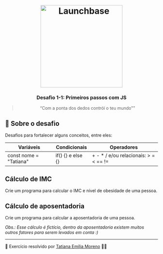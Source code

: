 <h1 align="center">
      <img alt="Launchbase" src="https://camo.githubusercontent.com/268b1344409fac98c4eeda520482b6910c4ddcba/68747470733a2f2f73746f726167652e676f6f676c65617069732e636f6d2f676f6c64656e2d77696e642f626f6f7463616d702d6c61756e6368626173652f6c6f676f2e706e67" width="270px" />
</h1>

<h3 align="center">
  Desafio 1-1: Primeiros passos com JS
</h3>

<blockquote align="center">“Com a ponta dos dedos contrói o teu mundo"”</blockquote>

## 🚀 Sobre o desafio
Desafios para fortalecer alguns conceitos, entre eles:

Variáveis | Condicionais | Operadores
------ | ------- | ---------
const nome = "Tatiana" | if() {} e else {} |  + - * / e/ou relacionais: > = < == !=

## Cálculo de IMC

Crie um programa para calcular o IMC e nível de obesidade de uma pessoa.

## Cálculo de aposentadoria

Crie um programa para calcular a aposentadoria de uma pessoa.

<i>Obs.: Esse cálculo é fictício, dentro da aposentadoria existem muitos outros fatores para serem levados em conta :)</i>

---

🤩 Exercício resolvido por [Tatiana Emília Moreno](https://www.linkedin.com/in/tatmorenno/) 👩‍💻
